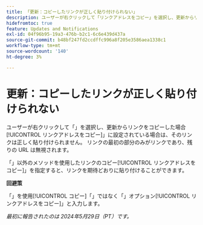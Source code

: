 ```yaml
---
title: 「更新：コピーしたリンクが正しく貼り付けられない」
description: ユーザーが右クリックして「リンクアドレスをコピー」を選択し、更新からリンクをコピーしてから、更新にリンクを貼り付けると、リンクが正しく貼り付けられません。 リンクの最初の部分のみがリンクであり、残りの URL は無視されます。
hidefromtoc: true
feature: Updates and Notifications
exl-id: 04f96b95-19a3-476b-b2c1-6c6e439d437a
source-git-commit: b48bf247fd2ccdffc996a8f205e3586aea1338c1
workflow-type: tm+mt
source-wordcount: '140'
ht-degree: 3%

---
```


# 更新：コピーしたリンクが正しく貼り付けられない

ユーザーが右クリックして「」を選択し、更新からリンクをコピーした場合[!UICONTROL リンクアドレスをコピー]」に設定されている場合は、そのリンクは正しく貼り付けられません。 リンクの最初の部分のみがリンクであり、残りの URL は無視されます。

「」以外のメソッドを使用したリンクのコピー[!UICONTROL リンクアドレスをコピー]」を指定すると、リンクを期待どおりに貼り付けることができます。

**回避策**

「」を使用[!UICONTROL コピー]「」ではなく「」オプション[!UICONTROL リンクアドレスをコピー]」と入力します。

_最初に報告されたのは 2024年5月29日（PT）です。_
